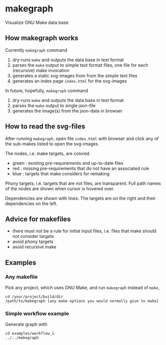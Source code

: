 # makegraph

Visualize GNU Make data base

## How makegraph works
Currently `makegraph` command

1. dry-runs `make` and outputs the data base in text format
2. parses the `make` output to simple text format files, one file for
   each (recursive) make invocation
3. generates a static svg-images from from the simple text files
4. generates an index page `index.html` for the svg-images 

In future, hopefully, `makegraph` command

1. dry-runs `make` and outputs the data base in text format
2. parses the `make` output to single json-file
3. generates the image(s) from the json-data in browser

## How to read the svg-files

After running `makegraph`, open file `index.html` with browser and click any of the sub-makes listed to open the svg-images.

The nodes, i.e. make targets, are colored.

- green : existing pre-requirements and up-to-date files
- red : missing pre-requirements that do not have an associated rule
- blue : targets that make considers for remaking

Phony targets, i.e. targets that are not files, are transparent. Full path
names of the nodes are shown when cursor is hovered over.

Dependencies are shown with lines. The targets are on the right and their
dependencies on the left.

## Advice for makefiles

- there must not be a rule for initial input files, i.e. files that make should
  not consider targets
- avoid phony targets
- avoid recursive make

## Examples

### Any makefile

Pick any project, which uses GNU Make, and run `makegraph` instead of `make`,

    cd /your/project/build/dir
    /path/to/makegraph [any make options you would normally give to make]


### Simple workflow example

Generate graph with

    cd examples/workflow_1
    ../../makegraph
